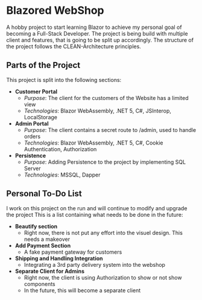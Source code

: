 # Blazored WebShop
A hobby project to start learning Blazor to achieve my personal goal of becoming a Full-Stack Developer. 
The project is being build with multiple client and features, that is going to be split up accordingly.
The structure of the project follows the CLEAN-Architecture principles.

## Parts of the Project
This project is split into the following sections:

* **Customer Portal**
  * *Purpose*: The client for the customers of the Website has a limited view
  * *Technologies*: Blazor WebAssembly, .NET 5, C#, JSInterop, LocalStorage
* **Admin Portal**
  * *Purpose*: The client contains a secret route to /admin, used to handle orders
  * *Technologies*: Blazor WebAssembly, .NET 5, C#, Cookie Authentication, Authorization
* **Persistence**
  * *Purpose*: Adding Persistence to the project by implementing SQL Server
  * *Technologies*: MSSQL, Dapper
  
## Personal To-Do List
I work on this project on the run and will continue to modify and upgrade the project
This is a list containing what needs to be done in the future:

* **Beautify section**
  * Right now, there is not put any effort into the visuel design. This needs a makeover
* **Add Payment Section**
  * A fake payment gateway for customers
* **Shipping and Handling Integration**
  * Integrating a 3rd party delivery system into the webshop
* **Separate Client for Admins**
  * Right now, the client is using Authorization to show or not show components
  * In the future, this will become a separate client
